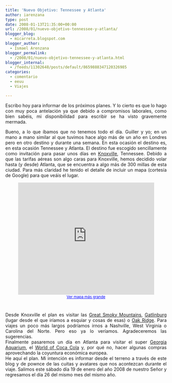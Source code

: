 ```yaml
---
title: 'Nuevo Objetivo: Tennessee y Atlanta'
author: iarenzana
type: post
date: 2008-01-13T21:35:00+00:00
url: /2008/01/nuevo-objetivo-tennessee-y-atlanta/
blogger_blog:
  - micarreta.blogspot.com
blogger_author:
  - Ismael Arenzana
blogger_permalink:
  - /2008/01/nuevo-objetivo-tennessee-y-atlanta.html
blogger_internal:
  - /feeds/11302648/posts/default/8659888347120326985
categories:
  - comentario
  - eeuu
  - Viajes

---
```

<p style="text-align: justify;">
  Escribo hoy para informar de los próximos planes. Y lo cierto es que lo hago con muy poca antelación ya que debido a compromisos laborales, como bien sabéis, mi disponibilidad para escribir se ha visto gravemente mermada.
</p>

<p style="text-align: justify;">
  Bueno, a lo que íbamos que no tenemos todo el día. Guiller y yo; en un mano a mano similar al que tuvimos hace algo más de un año en Londres pero en otro destino y durante una semana. En esta ocasión el destino es, en esta ocasión Tennessee y Atlanta. El destino fue escogido sencillamente como invitación para pasar unos días en <a href="http://en.wikipedia.org/wiki/Knoxville,_Tennessee">Knoxville</a>, Tennessee. Debido a que las tarifas aéreas son algo caras para Knoxville, hemos decidido volar hasta (y desde) Atlanta, que se encuentra a algo más de 300 millas de esta ciudad. Para más claridad he tenido el detalle de incluir un mapa (cortesía de Google) para que veáis el lugar.
</p>

<p style="text-align: justify;">
</p>

<div style="text-align: center;">
  <iframe width="425" height="350" frameborder="0" scrolling="no" marginheight="0" marginwidth="0" src="http://maps.google.com/maps?q=Knoxville,+TN,+USA&ie=UTF8&om=1&s=AARTsJrQ7-YHy2MzxdlJQIqAF3dD5F-kSw&ll=37.753344,-81.474609&spn=12.151728,18.676758&z=5&output=embed"></iframe>
</div>

<div style="text-align: center;">
  <small><a href="http://maps.google.com/maps?q=Knoxville,+TN,+USA&ie=UTF8&om=1&ll=37.753344,-81.474609&spn=12.151728,18.676758&z=5&source=embed" style="color:#0000FF;text-align:left">Ver mapa más grande</a><br /></small>
</div>

<span style="font-size: 10px;"><br /></span>

<div style="text-align: justify;">
  Desde Knoxville el plan es visitar las <a href="http://en.wikipedia.org/wiki/Great_Smoky_Mountains">Great Smoky Mountains,</a> <a href="http://en.wikipedia.org/wiki/Gatlinburg,_Tennessee">Gatlinburg</a> (lugar desde el que iríamos a esquiar y cosas de esas) o <a href="http://en.wikipedia.org/wiki/Oak_Ridge,_Tennessee">Oak Ridge</a>. Para viajes un poco más largos podríamos irnos a Nashville, West Virginia o Carolina del Norte. Pero eso ya lo veríamos. Agradeceremos las sugerencias.
</div>

<div style="text-align: justify;">
  Finalmente pasaremos un día en Atlanta para visitar el super <a href="http://www.georgiaaquarium.org/">Georgia Aquarium</a>, el <a href="http://www.woccatlanta.com/">World of Coca Cola</a> y, por qué no, hacer algunas compras aprovechando la coyuntura económica europea.
</div>

<div style="text-align: justify;">
</div>

<div style="text-align: justify;">
  He aquí el plan. Mi intención es informar desde el terreno a través de este blog y de pownce de las cuitas y avatares que nos acontezcan durante el viaje. Salimos este sábado día 19 de enero del año 2008 de nuestro Señor y regresamos el día 26 del mismo mes del mismo año.
</div>